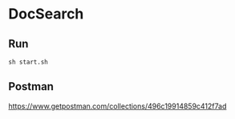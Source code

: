 # DocSearch

## Run
`sh start.sh`

## Postman
https://www.getpostman.com/collections/496c19914859c412f7ad
